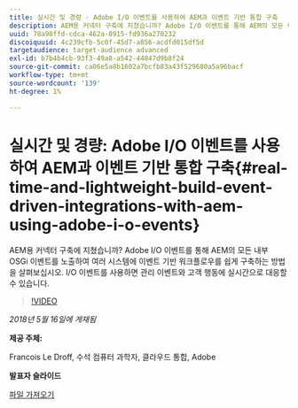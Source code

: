 ```yaml
---
title: 실시간 및 경량 - Adobe I/O 이벤트를 사용하여 AEM과 이벤트 기반 통합 구축
description: AEM용 커넥터 구축에 지쳤습니까? Adobe I/O 이벤트를 통해 AEM의 모든 내부 OSGi 이벤트를 노출하여 여러 시스템에 이벤트 기반 워크플로우를 쉽게 구축하는 방법을 살펴보십시오. I/O 이벤트를 사용하면 관리 이벤트와 고객 행동에 실시간으로 대응할 수 있습니다.
uuid: 78a98ffd-cdca-462a-8915-fd936a270232
discoiquuid: 4c239cfb-5c0f-45d7-a856-acdfd015df5d
targetaudience: target-audience advanced
exl-id: b7b4b4cb-93f3-49a8-a542-44847d9b8f24
source-git-commit: ca06e5a8b1602a7bcfb83a43f529680a5a96bacf
workflow-type: tm+mt
source-wordcount: '139'
ht-degree: 1%

---
```


# 실시간 및 경량: Adobe I/O 이벤트를 사용하여 AEM과 이벤트 기반 통합 구축{#real-time-and-lightweight-build-event-driven-integrations-with-aem-using-adobe-i-o-events}

AEM용 커넥터 구축에 지쳤습니까? Adobe I/O 이벤트를 통해 AEM의 모든 내부 OSGi 이벤트를 노출하여 여러 시스템에 이벤트 기반 워크플로우를 쉽게 구축하는 방법을 살펴보십시오. I/O 이벤트를 사용하면 관리 이벤트와 고객 행동에 실시간으로 대응할 수 있습니다.

>[!VIDEO](https://video.tv.adobe.com/v/22501/?quality=9)

*2018년 5월 16일에 게재됨*

**제공 주체:**

Francois Le Droff, 수석 컴퓨터 과학자, 클라우드 통합, Adobe

**발표자 슬라이드**

[파일 가져오기](assets/gem-2018-05-aem-events.pdf)

<!--
[Get back to the Overview](https://helpx.adobe.com/experience-manager/kt/eseminars/gems/aem-index.html)
-->
